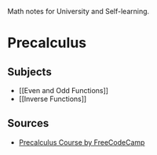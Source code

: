 Math notes for University and Self-learning.
# Precalculus
## Subjects
- [[Even and Odd Functions]]
- [[Inverse Functions]]
## Sources
- [Precalculus Course by FreeCodeCamp](https://www.youtube.com/watch?v=eI4an8aSsgw&pp=ygULcHJlY2FsY3VsdXM%3D)